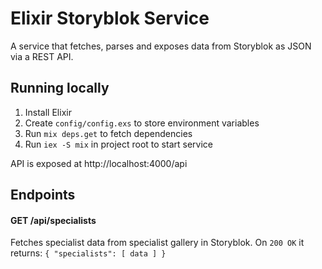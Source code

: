 # Elixir Storyblok Service

A service that fetches, parses and exposes data from Storyblok as JSON via a REST API.

## Running locally

1. Install Elixir
2. Create `config/config.exs` to store environment variables
3. Run `mix deps.get` to fetch dependencies
4. Run `iex -S mix` in project root to start service

API is exposed at http://localhost:4000/api

## Endpoints

#### GET /api/specialists

Fetches specialist data from specialist gallery in Storyblok.
On `200 OK` it returns: `{ "specialists": [ data ] }`
